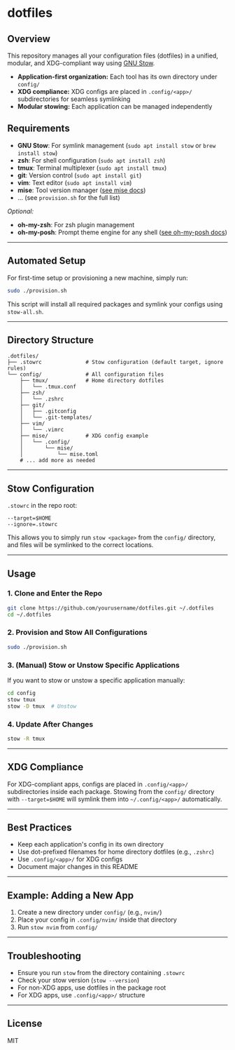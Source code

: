 # dotfiles

## Overview
This repository manages all your configuration files (dotfiles) in a unified, modular, and XDG-compliant way using [GNU Stow](https://www.gnu.org/software/stow/).

- **Application-first organization:** Each tool has its own directory under `config/`
- **XDG compliance:** XDG configs are placed in `.config/<app>/` subdirectories for seamless symlinking
- **Modular stowing:** Each application can be managed independently

## Requirements

- **GNU Stow**: For symlink management (`sudo apt install stow` or `brew install stow`)
- **zsh**: For shell configuration (`sudo apt install zsh`)
- **tmux**: Terminal multiplexer (`sudo apt install tmux`)
- **git**: Version control (`sudo apt install git`)
- **vim**: Text editor (`sudo apt install vim`)
- **mise**: Tool version manager ([see mise docs](https://mise.jdx.dev/getting-started.html))
- ... (see `provision.sh` for the full list)

_Optional:_
- **oh-my-zsh**: For zsh plugin management
- **oh-my-posh**: Prompt theme engine for any shell ([see oh-my-posh docs](https://ohmyposh.dev/docs/installation))

---

## Automated Setup

For first-time setup or provisioning a new machine, simply run:

```sh
sudo ./provision.sh
```

This script will install all required packages and symlink your configs using `stow-all.sh`.

---

## Directory Structure

```
.dotfiles/
├── .stowrc              # Stow configuration (default target, ignore rules)
└── config/              # All configuration files
    ├── tmux/            # Home directory dotfiles
    │   └── .tmux.conf
    ├── zsh/
    │   └── .zshrc
    ├── git/
    │   ├── .gitconfig
    │   └── .git-templates/
    ├── vim/
    │   └── .vimrc
    ├── mise/            # XDG config example
    │   └── .config/
    │       └── mise/
    │           └── mise.toml
    # ... add more as needed
```

---

## Stow Configuration

`.stowrc` in the repo root:
```
--target=$HOME
--ignore=.stowrc
```
This allows you to simply run `stow <package>` from the `config/` directory, and files will be symlinked to the correct locations.

---

## Usage

### 1. Clone and Enter the Repo
```sh
git clone https://github.com/yourusername/dotfiles.git ~/.dotfiles
cd ~/.dotfiles
```

### 2. Provision and Stow All Configurations
```sh
sudo ./provision.sh
```

### 3. (Manual) Stow or Unstow Specific Applications
If you want to stow or unstow a specific application manually:
```sh
cd config
stow tmux
stow -D tmux  # Unstow
```

### 4. Update After Changes
```sh
stow -R tmux
```

---

## XDG Compliance

For XDG-compliant apps, configs are placed in `.config/<app>/` subdirectories inside each package. Stowing from the `config/` directory with `--target=$HOME` will symlink them into `~/.config/<app>/` automatically.

---

## Best Practices
- Keep each application's config in its own directory
- Use dot-prefixed filenames for home directory dotfiles (e.g., `.zshrc`)
- Use `.config/<app>/` for XDG configs
- Document major changes in this README

---

## Example: Adding a New App
1. Create a new directory under `config/` (e.g., `nvim/`)
2. Place your config in `.config/nvim/` inside that directory
3. Run `stow nvim` from `config/`

---

## Troubleshooting
- Ensure you run `stow` from the directory containing `.stowrc`
- Check your stow version (`stow --version`)
- For non-XDG apps, use dotfiles in the package root
- For XDG apps, use `.config/<app>/` structure

---

## License
MIT
